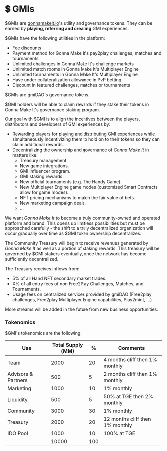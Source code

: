 # 💲 GMIs

$GMIs are [gonnamakeit.io](https://gonnamakeit.io)'s utility and governance tokens. They can be earned by **playing, referring and creating** GMI experiences.

$GMIs have the following utilities in the platform:

* Fee discounts
* Payment method for Gonna Make It's pay2play challenges, matches and tournaments
* Unlimited challenges in Gonna Make It's challenge markets
* Unlimited match rooms in Gonna Make It's Multiplayer Engine
* Unlimited tournaments in Gonna Make It's Multiplayer Engine
* Have under collateralization allowance in PvP betting
* Discount in featured challenges, matches or tournaments

$GMIs are gmiDAO's governance tokens.

$GMI holders will be able to claim rewards if they stake their tokens in Gonna Make It's governance staking program.

Our goal with $GMI is to align the incentives between the players, distributors and developers of GMI experiences by:

* Rewarding players for playing and distributing GMI experiences while simultaneously incentivizing them to hold on to their tokens so they can claim additional rewards.
* Decentralizing the ownership and governance of _Gonna Make It_ in matters like:
  * Treasury management.
  * New game integrations.
  * GMI influencer program.
  * GMI staking rewards.
  * New official tournaments (e.g. The Handy Game).
  * New Multiplayer Engine game modes (customized Smart Contracts allow for game modes).
  * NFT pricing mechanisms to match the fair value of bets.
  * New marketing campaign deals.
  * ...

We want _Gonna Make It_ to become a truly community-owned and operated platform and brand. This opens up limitless possibilities but must be approached carefully - the shift to a truly decentralized organization will occur gradually over time as $GMI token ownership decentralizes.

The Community Treasury will begin to receive revenues generated by _Gonna Make It_ as well as a portion of staking rewards. This treasury will be governed by $GMI stakers eventually, once the network has become sufficiently decentralized.

The Treasury receives inflows from:

* 5% of all Hand NFT secondary market trades.
* X% of all entry fees of non Free2Play Challenges, Matches, and Tournaments.
* Usage fees on centralized services provided by gmiDAO (Free2play challenges, Free2play Multiplayer Engine capabilities, Play2mint, ...)

More streams will be added in the future from new business opportunities.

### Tokenomics

$GMI's tokenomics are the following:

| Use                 | Total Supply (MM) | %   | Comments                         |
| ------------------- | ----------------- | --- | -------------------------------- |
| Team                | 2000              | 20  | 4 months cliff then 1% monthly   |
| Advisors & Partners | 500               | 5   | 2 months cliff then 1% monthly   |
| Marketing           | 1000              | 10  | 1% monthly                       |
| Liquidity           | 500               | 5   | 50% at TGE then 2% monthly       |
| Community           | 3000              | 30  | 1% monthly                       |
| Treasury            | 2000              | 20  | 12 months cliff then 1% monthly  |
| IDO Pool            | 1000              | 10  | 100% at TGE                      |
|                     | 10000             | 100 |                                  |
